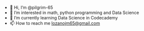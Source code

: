 - 👋 Hi, I’m @pilgrim-65
- 👀 I’m interested in math, python programming and Data Science
- 🌱 I’m currently learning Data Science in Codecademy
- 📫 How to reach me lozanojm65@gmail.com

<!---
pilgrim-65/pilgrim-65 is a ✨ special ✨ repository because its `README.md` (this file) appears on your GitHub profile.
You can click the Preview link to take a look at your changes.
--->
